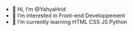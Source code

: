 - 👋 Hi, I’m @YahyaHrid
- 👀 I’m interested in Front-end Developpement
- 🌱 I’m currently learning HTML CSS JS Python
<!---
YahyaHrid/YahyaHrid is a ✨ special ✨ repository because its `README.md` (this file) appears on your GitHub profile.
You can click the Preview link to take a look at your changes.
--->
